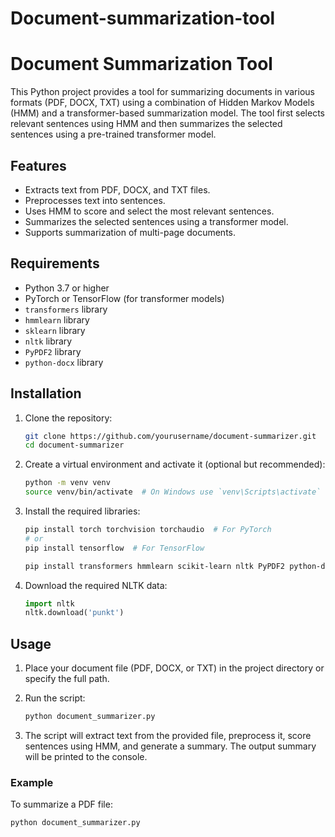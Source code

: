 # Document-summarization-tool

# Document Summarization Tool

This Python project provides a tool for summarizing documents in various formats (PDF, DOCX, TXT) using a combination of Hidden Markov Models (HMM) and a transformer-based summarization model. The tool first selects relevant sentences using HMM and then summarizes the selected sentences using a pre-trained transformer model.

## Features

- Extracts text from PDF, DOCX, and TXT files.
- Preprocesses text into sentences.
- Uses HMM to score and select the most relevant sentences.
- Summarizes the selected sentences using a transformer model.
- Supports summarization of multi-page documents.

## Requirements

- Python 3.7 or higher
- PyTorch or TensorFlow (for transformer models)
- `transformers` library
- `hmmlearn` library
- `sklearn` library
- `nltk` library
- `PyPDF2` library
- `python-docx` library

## Installation

1. Clone the repository:

    ```bash
    git clone https://github.com/yourusername/document-summarizer.git
    cd document-summarizer
    ```

2. Create a virtual environment and activate it (optional but recommended):

    ```bash
    python -m venv venv
    source venv/bin/activate  # On Windows use `venv\Scripts\activate`
    ```

3. Install the required libraries:

    ```bash
    pip install torch torchvision torchaudio  # For PyTorch
    # or
    pip install tensorflow  # For TensorFlow

    pip install transformers hmmlearn scikit-learn nltk PyPDF2 python-docx
    ```

4. Download the required NLTK data:

    ```python
    import nltk
    nltk.download('punkt')
    ```

## Usage

1. Place your document file (PDF, DOCX, or TXT) in the project directory or specify the full path.

2. Run the script:

    ```bash
    python document_summarizer.py
    ```

3. The script will extract text from the provided file, preprocess it, score sentences using HMM, and generate a summary. The output summary will be printed to the console.

### Example

To summarize a PDF file:

```bash
python document_summarizer.py
